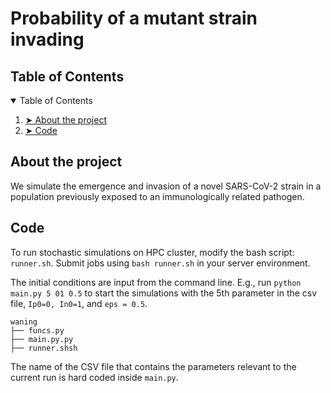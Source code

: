 # Probability of a mutant strain invading

<h2 id="table-of-contents"> Table of Contents</h2>

<details open="open">
  <summary>Table of Contents</summary>
  <ol>
    <li><a href="#about-the-project"> ➤ About the project</a></li>
    <li><a href="#Code"> ➤ Code</a></li>
  </ol>
</details>

<h2 id="about-the-project"> About the project</h2>
We simulate the emergence and invasion of a novel SARS-CoV-2 strain in a population previously exposed to an immunologically related pathogen.

<h2 id="Code"> Code</h2>

To run stochastic simulations on HPC cluster, modify the bash script: `runner.sh`. Submit jobs using `bash runner.sh` in your server environment. 

The initial conditions are input from the command line. E.g., run `python main.py 5 01 0.5` to start the simulations with the 5th parameter in the csv file, `Ip0=0, In0=1`, and `eps = 0.5`. 

    waning
    ├── funcs.py
    ├── main.py.py
    ├── runner.shsh
   
   
The name of the CSV file that contains the parameters relevant to the current run is hard coded inside `main.py`.
<!-- To create the figures in jupyter notebooks. 

    notebooks
    ├── Bifurcation_diagram.ipynb
    ├── Cross_immunity_protection.ipynb
    ├── Distribution_susceptibles.ipynb
    ├── Example_stochastic_simulations.ipynb
    └── Prob_emergence.ipynb
     -->
